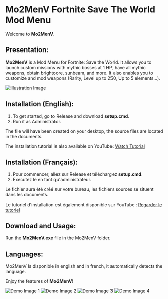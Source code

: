 # Mo2MenV Fortnite Save The World Mod Menu

Welcome to **Mo2MenV**.

## Presentation:

**Mo2MenV** is a Mod Menu for Fortnite: Save the World. It allows you to launch custom missions with mythic bosses at 1 HP, have all mythic weapons, obtain brightcore, sunbeam, and more. It also enables you to customize and mod weapons (Rarity, Level up to 250, Up to 5 elements...).

![Illustration Image](https://cdn.discordapp.com/attachments/1144253896915689534/1157271473333997691/64300cec-0040-4a5d-a650-c088c9ba30d4.jpg?ex=6518008c&is=6516af0c&hm=9a4554595fd52123d9c13663ea1ba70779e9962175071516e0d39833f646e8e8&)

## Installation (English):

1. To get started, go to Release and download **setup.cmd**.
2. Run it as Administrator.

The file will have been created on your desktop, the source files are located in the documents.

The installation tutorial is also available on YouTube: [Watch Tutorial](https://www.youtube.com/watch?v=dosTU8eMDCY)

## Installation (Français):

1. Pour commencer, allez sur Release et téléchargez **setup.cmd**.
2. Executez le en tant qu'administrateur.
   
Le fichier aura été créé sur votre bureau, les fichiers sources se situent dans les documents.

Le tutoriel d'installation est également disponible sur YouTube : [Regarder le tutoriel](https://www.youtube.com/watch?v=dosTU8eMDCY)

## Download and Usage:

Run the **Mo2MenV.exe** file in the Mo2MenV folder.

## Languages:

Mo2MenV Is disponible in english and in french, it automatically detects the language.

Enjoy the features of **Mo2MenV**!

![Demo Image 1](https://cdn.discordapp.com/attachments/1128290930370289785/1157409256484651129/image.png?ex=651880de&is=65172f5e&hm=f2112fd85af11e6fd02ec5ec62417eb2fca99d756ae0431ac3e850d08b1a0c67&)
![Demo Image 2](https://cdn.discordapp.com/attachments/1128290930370289785/1157409486626107452/image.png?ex=65188115&is=65172f95&hm=ec9488f5bd5dda70d1c7c78abedbdf1601ef25bf0e3c8fd1f48b2431ff874885&)
![Demo Image 3](https://cdn.discordapp.com/attachments/1128290930370289785/1157409668977668126/image.png?ex=65188140&is=65172fc0&hm=a225ba2097d48ee235f2e2ebf2b06759a28058ea020136fddb670d4e0fc0a744&)
![Demo Image 4](https://cdn.discordapp.com/attachments/1128290930370289785/1157409349778542662/image.png?ex=651880f4&is=65172f74&hm=8f16922831430f604b7c1bb2fc4513ace43eea565c7bc628216ed9c4a23d4cc3&)
